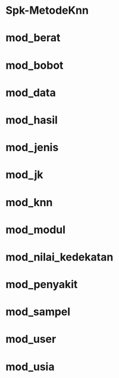 # Spk-MetodeKnn
# mod_berat
# mod_bobot
# mod_data
# mod_hasil
# mod_jenis
# mod_jk
# mod_knn
# mod_modul
# mod_nilai_kedekatan
# mod_penyakit
# mod_sampel
# mod_user
# mod_usia
